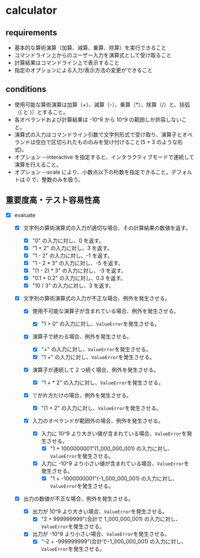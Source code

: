 # calculator

## requirements

- 基本的な算術演算（加算、減算、乗算、除算）を実行できること
- コマンドライン上からのユーザー入力を演算式として受け取ること
- 計算結果はコマンドライン上で表示すること
- 指定のオプションによる入力/表示方法の変更ができること

## conditions

- 使用可能な算術演算は加算（+）、減算（-）、乗算（\*）、除算（/）と、括弧（( と )）とすること。
- 各オペランドおよび計算結果は -10^9 から 10^9 の範囲しか許容しないこと。
- 演算式の入力はコマンドライン引数で文字列形式で受け取り、演算子とオペランドは空白で区切られたもののみを受け付けること(5 + 3 のような形式)。
- オプション --interactive を指定すると、インタラクティブモードで連続して演算を行えること。
- オプション --scale により、小数点以下の桁数を指定できること。デフォルトは 0 で、整数のみを扱う。

## 重要度高・テスト容易性高

- [x] evaluate

  - [x] 文字列の算術演算式の入力が適切な場合、その計算結果の数値を返す。

    - [x] "0" の入力に対し、0 を返す。
    - [x] "1 + 2" の入力に対し、3 を返す。
    - [x] "1 - 2" の入力に対し、-1 を返す。
    - [x] "1 - 2 \* 3" の入力に対し、-5 を返す。
    - [x] "(1 - 2) \* 3" の入力に対し、-3 を返す。
    - [x] "0.1 + 0.2" の入力に対し、0.3 を返す。
    - [x] "10 / 3" の入力に対し、3 を返す。

  - [x] 文字列の算術演算式の入力が不正な場合、例外を発生させる。

    - [x] 使用不可能な演算子が含まれている場合、例外を発生させる。

      - [x] "1 > 0" の入力に対し、`ValueError`を発生させる。

    - [x] 演算子で終わる場合、例外を発生させる。

      - [x] "+" の入力に対し、`ValueError`を発生させる。
      - [x] "1 +" の入力に対し、`ValueError`を発生させる。

    - [x] 演算子が連続して 2 つ続く場合、例外を発生させる。

      - [x] "1 + \* 2" の入力に対し、`ValueError`を発生させる。

    - [x] '('が片方だけの場合、例外を発生させる。

      - [x] "(1 + 2" の入力に対し、`ValueError`を発生させる。

    - [x] 入力のオペランドが範囲外の場合、例外を発生させる。
      - [x] 入力に 10^9 より大きい値が含まれている場合、`ValueError`を発生させる。
        - [x] "1 + 1000000001"(1_000_000_001) の入力に対し、`ValueError`を発生させる。
      - [x] 入力に -10^9 より小さい値が含まれている場合、`ValueError`を発生させる。
        - [x] "1 + -1000000001"(-1_000_000_001) の入力に対し、`ValueError`を発生させる。

  - [x] 出力の数値が不正な場合、例外を発生させる。

    - [x] 出力が 10^9 より大きい場合、`ValueError`を発生させる。
      - [x] "2 + 999999999"(合計で 1_000_000_001) の入力に対し、`ValueError`を発生させる。
    - [x] 出力が -10^9 より小さい場合、`ValueError`を発生させる。
      - [x] "-2 + -999999999"(合計で-1_000_000_001) の入力に対し、`ValueError`を発生させる。
